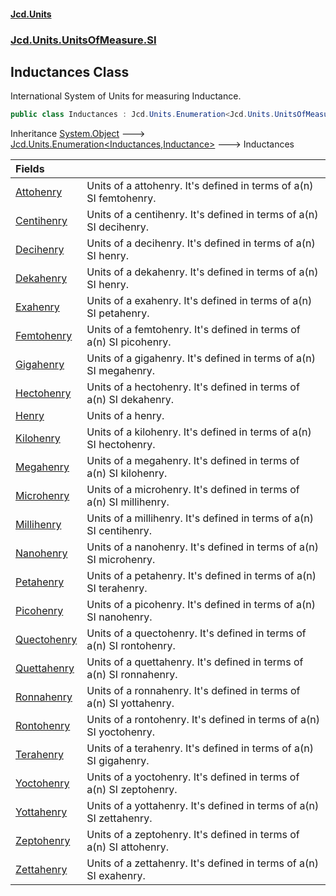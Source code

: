 #### [Jcd.Units](index.md 'index')
### [Jcd.Units.UnitsOfMeasure.SI](Jcd.Units.UnitsOfMeasure.SI.md 'Jcd.Units.UnitsOfMeasure.SI')

## Inductances Class

International System of Units for measuring Inductance.

```csharp
public class Inductances : Jcd.Units.Enumeration<Jcd.Units.UnitsOfMeasure.SI.Inductances, Jcd.Units.UnitTypes.Inductance>
```

Inheritance [System.Object](https://docs.microsoft.com/en-us/dotnet/api/System.Object 'System.Object') &#129106; [Jcd.Units.Enumeration&lt;](Jcd.Units.Enumeration_TEnumeration,T_.md 'Jcd.Units.Enumeration<TEnumeration,T>')[Inductances](Jcd.Units.UnitsOfMeasure.SI.Inductances.md 'Jcd.Units.UnitsOfMeasure.SI.Inductances')[,](Jcd.Units.Enumeration_TEnumeration,T_.md 'Jcd.Units.Enumeration<TEnumeration,T>')[Inductance](Jcd.Units.UnitTypes.Inductance.md 'Jcd.Units.UnitTypes.Inductance')[&gt;](Jcd.Units.Enumeration_TEnumeration,T_.md 'Jcd.Units.Enumeration<TEnumeration,T>') &#129106; Inductances

| Fields | |
| :--- | :--- |
| [Attohenry](Jcd.Units.UnitsOfMeasure.SI.Inductances.Attohenry.md 'Jcd.Units.UnitsOfMeasure.SI.Inductances.Attohenry') | Units of a attohenry. It's defined in terms of a(n) SI femtohenry. |
| [Centihenry](Jcd.Units.UnitsOfMeasure.SI.Inductances.Centihenry.md 'Jcd.Units.UnitsOfMeasure.SI.Inductances.Centihenry') | Units of a centihenry. It's defined in terms of a(n) SI decihenry. |
| [Decihenry](Jcd.Units.UnitsOfMeasure.SI.Inductances.Decihenry.md 'Jcd.Units.UnitsOfMeasure.SI.Inductances.Decihenry') | Units of a decihenry. It's defined in terms of a(n) SI henry. |
| [Dekahenry](Jcd.Units.UnitsOfMeasure.SI.Inductances.Dekahenry.md 'Jcd.Units.UnitsOfMeasure.SI.Inductances.Dekahenry') | Units of a dekahenry. It's defined in terms of a(n) SI henry. |
| [Exahenry](Jcd.Units.UnitsOfMeasure.SI.Inductances.Exahenry.md 'Jcd.Units.UnitsOfMeasure.SI.Inductances.Exahenry') | Units of a exahenry. It's defined in terms of a(n) SI petahenry. |
| [Femtohenry](Jcd.Units.UnitsOfMeasure.SI.Inductances.Femtohenry.md 'Jcd.Units.UnitsOfMeasure.SI.Inductances.Femtohenry') | Units of a femtohenry. It's defined in terms of a(n) SI picohenry. |
| [Gigahenry](Jcd.Units.UnitsOfMeasure.SI.Inductances.Gigahenry.md 'Jcd.Units.UnitsOfMeasure.SI.Inductances.Gigahenry') | Units of a gigahenry. It's defined in terms of a(n) SI megahenry. |
| [Hectohenry](Jcd.Units.UnitsOfMeasure.SI.Inductances.Hectohenry.md 'Jcd.Units.UnitsOfMeasure.SI.Inductances.Hectohenry') | Units of a hectohenry. It's defined in terms of a(n) SI dekahenry. |
| [Henry](Jcd.Units.UnitsOfMeasure.SI.Inductances.Henry.md 'Jcd.Units.UnitsOfMeasure.SI.Inductances.Henry') | Units of a henry. |
| [Kilohenry](Jcd.Units.UnitsOfMeasure.SI.Inductances.Kilohenry.md 'Jcd.Units.UnitsOfMeasure.SI.Inductances.Kilohenry') | Units of a kilohenry. It's defined in terms of a(n) SI hectohenry. |
| [Megahenry](Jcd.Units.UnitsOfMeasure.SI.Inductances.Megahenry.md 'Jcd.Units.UnitsOfMeasure.SI.Inductances.Megahenry') | Units of a megahenry. It's defined in terms of a(n) SI kilohenry. |
| [Microhenry](Jcd.Units.UnitsOfMeasure.SI.Inductances.Microhenry.md 'Jcd.Units.UnitsOfMeasure.SI.Inductances.Microhenry') | Units of a microhenry. It's defined in terms of a(n) SI millihenry. |
| [Millihenry](Jcd.Units.UnitsOfMeasure.SI.Inductances.Millihenry.md 'Jcd.Units.UnitsOfMeasure.SI.Inductances.Millihenry') | Units of a millihenry. It's defined in terms of a(n) SI centihenry. |
| [Nanohenry](Jcd.Units.UnitsOfMeasure.SI.Inductances.Nanohenry.md 'Jcd.Units.UnitsOfMeasure.SI.Inductances.Nanohenry') | Units of a nanohenry. It's defined in terms of a(n) SI microhenry. |
| [Petahenry](Jcd.Units.UnitsOfMeasure.SI.Inductances.Petahenry.md 'Jcd.Units.UnitsOfMeasure.SI.Inductances.Petahenry') | Units of a petahenry. It's defined in terms of a(n) SI terahenry. |
| [Picohenry](Jcd.Units.UnitsOfMeasure.SI.Inductances.Picohenry.md 'Jcd.Units.UnitsOfMeasure.SI.Inductances.Picohenry') | Units of a picohenry. It's defined in terms of a(n) SI nanohenry. |
| [Quectohenry](Jcd.Units.UnitsOfMeasure.SI.Inductances.Quectohenry.md 'Jcd.Units.UnitsOfMeasure.SI.Inductances.Quectohenry') | Units of a quectohenry. It's defined in terms of a(n) SI rontohenry. |
| [Quettahenry](Jcd.Units.UnitsOfMeasure.SI.Inductances.Quettahenry.md 'Jcd.Units.UnitsOfMeasure.SI.Inductances.Quettahenry') | Units of a quettahenry. It's defined in terms of a(n) SI ronnahenry. |
| [Ronnahenry](Jcd.Units.UnitsOfMeasure.SI.Inductances.Ronnahenry.md 'Jcd.Units.UnitsOfMeasure.SI.Inductances.Ronnahenry') | Units of a ronnahenry. It's defined in terms of a(n) SI yottahenry. |
| [Rontohenry](Jcd.Units.UnitsOfMeasure.SI.Inductances.Rontohenry.md 'Jcd.Units.UnitsOfMeasure.SI.Inductances.Rontohenry') | Units of a rontohenry. It's defined in terms of a(n) SI yoctohenry. |
| [Terahenry](Jcd.Units.UnitsOfMeasure.SI.Inductances.Terahenry.md 'Jcd.Units.UnitsOfMeasure.SI.Inductances.Terahenry') | Units of a terahenry. It's defined in terms of a(n) SI gigahenry. |
| [Yoctohenry](Jcd.Units.UnitsOfMeasure.SI.Inductances.Yoctohenry.md 'Jcd.Units.UnitsOfMeasure.SI.Inductances.Yoctohenry') | Units of a yoctohenry. It's defined in terms of a(n) SI zeptohenry. |
| [Yottahenry](Jcd.Units.UnitsOfMeasure.SI.Inductances.Yottahenry.md 'Jcd.Units.UnitsOfMeasure.SI.Inductances.Yottahenry') | Units of a yottahenry. It's defined in terms of a(n) SI zettahenry. |
| [Zeptohenry](Jcd.Units.UnitsOfMeasure.SI.Inductances.Zeptohenry.md 'Jcd.Units.UnitsOfMeasure.SI.Inductances.Zeptohenry') | Units of a zeptohenry. It's defined in terms of a(n) SI attohenry. |
| [Zettahenry](Jcd.Units.UnitsOfMeasure.SI.Inductances.Zettahenry.md 'Jcd.Units.UnitsOfMeasure.SI.Inductances.Zettahenry') | Units of a zettahenry. It's defined in terms of a(n) SI exahenry. |
